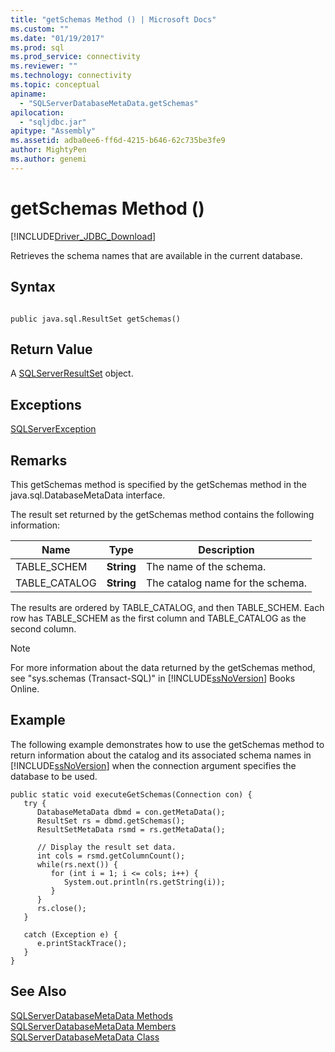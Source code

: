 ```yaml
---
title: "getSchemas Method () | Microsoft Docs"
ms.custom: ""
ms.date: "01/19/2017"
ms.prod: sql
ms.prod_service: connectivity
ms.reviewer: ""
ms.technology: connectivity
ms.topic: conceptual
apiname: 
  - "SQLServerDatabaseMetaData.getSchemas"
apilocation: 
  - "sqljdbc.jar"
apitype: "Assembly"
ms.assetid: adba0ee6-ff6d-4215-b646-62c735be3fe9
author: MightyPen
ms.author: genemi
---
```

# getSchemas Method ()
[!INCLUDE[Driver_JDBC_Download](../../../includes/driver_jdbc_download.md)]

  Retrieves the schema names that are available in the current database.  
  
## Syntax  
  
```  
  
public java.sql.ResultSet getSchemas()  
```  
  
## Return Value  
 A [SQLServerResultSet](../../../connect/jdbc/reference/sqlserverresultset-class.md) object.  
  
## Exceptions  
 [SQLServerException](../../../connect/jdbc/reference/sqlserverexception-class.md)  
  
## Remarks  
 This getSchemas method is specified by the getSchemas method in the java.sql.DatabaseMetaData interface.  
  
 The result set returned by the getSchemas method contains the following information:  
  
|Name|Type|Description|  
|----------|----------|-----------------|  
|TABLE_SCHEM|**String**|The name of the schema.|  
|TABLE_CATALOG|**String**|The catalog name for the schema.|  
  
 The results are ordered by TABLE_CATALOG, and then TABLE_SCHEM. Each row has TABLE_SCHEM as the first column and TABLE_CATALOG as the second column.  
  
> [!NOTE]  
>  For more information about the data returned by the getSchemas method, see "sys.schemas (Transact-SQL)" in [!INCLUDE[ssNoVersion](../../../includes/ssnoversion-md.md)] Books Online.  
  
## Example  
 The following example demonstrates how to use the getSchemas method to return information about the catalog and its associated schema names in [!INCLUDE[ssNoVersion](../../../includes/ssnoversion-md.md)] when the connection argument specifies the database to be used.  
  
```  
public static void executeGetSchemas(Connection con) {  
   try {  
      DatabaseMetaData dbmd = con.getMetaData();  
      ResultSet rs = dbmd.getSchemas();  
      ResultSetMetaData rsmd = rs.getMetaData();  
  
      // Display the result set data.  
      int cols = rsmd.getColumnCount();  
      while(rs.next()) {  
         for (int i = 1; i <= cols; i++) {  
            System.out.println(rs.getString(i));  
         }  
      }  
      rs.close();  
   }   
  
   catch (Exception e) {  
      e.printStackTrace();  
   }  
}  
```  
  
## See Also  
 [SQLServerDatabaseMetaData Methods](../../../connect/jdbc/reference/sqlserverdatabasemetadata-methods.md)   
 [SQLServerDatabaseMetaData Members](../../../connect/jdbc/reference/sqlserverdatabasemetadata-members.md)   
 [SQLServerDatabaseMetaData Class](../../../connect/jdbc/reference/sqlserverdatabasemetadata-class.md)  
  
  
